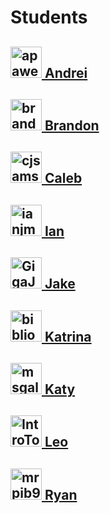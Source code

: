 <h1>Students</h1>

<h2><a href="https://github.com/apawelczyk">
  <img src="https://avatars0.githubusercontent.com/u/8356236?v=3&s=100" width="50" height="50" alt="apawelczyk">
  Andrei
</a></h2>

<h2><a href="https://github.com/brandondadam">
  <img src="https://avatars3.githubusercontent.com/u/7631485?v=3&s=100" width="50" height="50" alt="brandondadam">
  Brandon
</a></h2>

<h2><a href="https://github.com/cjsams">
  <img src="https://avatars3.githubusercontent.com/u/10637661?v=3&s=100" width="50" height="50" alt="cjsams">
  Caleb
</a></h2>

<h2><a href="https://github.com/ianjmccauley">
  <img src="https://avatars0.githubusercontent.com/u/7631489?v=3&s=100" width="50" height="50" alt="ianjmccauley">
  Ian
</a></h2>

<h2><a href="https://github.com/GigaJake">
  <img src="https://avatars1.githubusercontent.com/u/9859830?v=3&s=100" width="50" height="50" alt="GigaJake">
  Jake
</a></h2>

<h2><a href="https://github.com/bibliophile94">
  <img src="https://avatars1.githubusercontent.com/u/12173273?v=3&s=100" width="50" height="50" alt="bibliophile94">
  Katrina
</a></h2>

<h2><a href="https://github.com/msgal97">
  <img src="https://avatars0.githubusercontent.com/u/14073953?v=3&s=100" width="50" height="50" alt="msgal97">
  Katy
</a></h2>

<h2><a href="https://github.com/IntroToScriptingLanguages">
  <img src="https://avatars1.githubusercontent.com/u/14020926?v=3&s=100" width="50" height="50" alt="IntroToScriptingLanguages">
  Leo
</a></h2>

<h2><a href="https://github.com/mrpib909">
  <img src="https://avatars0.githubusercontent.com/u/10637641?v=3&s=100" width="50" height="50" alt="mrpib909">
  Ryan
</a></h2>

